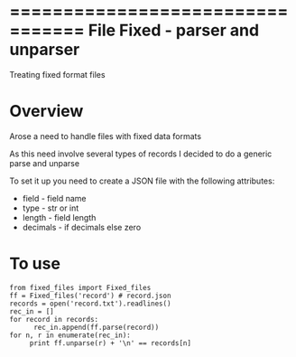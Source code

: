 =================================
 File Fixed - parser and unparser
=================================

Treating fixed format files

Overview
========

Arose a need to handle files with fixed data formats

As this need involve several types of records I decided to do a generic parse and  unparse

To set it up you need to create a JSON file with the following attributes:

- field    - field name
- type     - str or int
- length   - field length
- decimals - if decimals else zero

To use
======

    from fixed_files import Fixed_files
    ff = Fixed_files('record') # record.json
    records = open('record.txt').readlines()
    rec_in = []
    for record in records:
          rec_in.append(ff.parse(record))
    for n, r in enumerate(rec_in):
         print ff.unparse(r) + '\n' == records[n]



